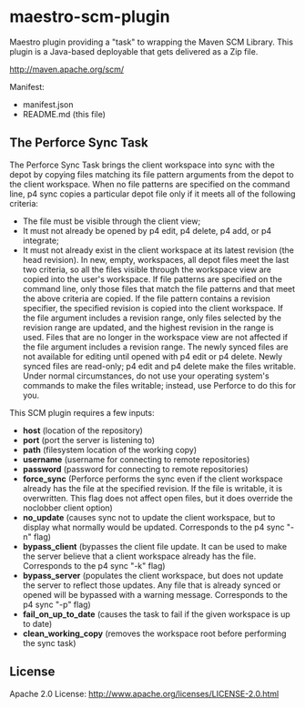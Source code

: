 # maestro-scm-plugin
Maestro plugin providing a "task" to wrapping the Maven SCM Library. This
plugin is a Java-based deployable that gets delivered as a Zip file.

<http://maven.apache.org/scm/>

Manifest:

* manifest.json
* README.md (this file)

## The Perforce Sync Task
The Perforce Sync Task
brings the client workspace into sync with the depot by copying files matching its file pattern arguments from the depot to the client workspace. When no file patterns are specified on the command line, p4 sync copies a particular depot file only if it meets all of the following criteria:
* The file must be visible through the client view;
* It must not already be opened by p4 edit, p4 delete, p4 add, or p4 integrate;
* It must not already exist in the client workspace at its latest revision (the head revision).
		In new, empty, workspaces, all depot files meet the last two criteria, so all the files visible through the workspace view are copied into the user's workspace.
		If file patterns are specified on the command line, only those files that match the file patterns and that meet the above criteria are copied.
		If the file pattern contains a revision specifier, the specified revision is copied into the client workspace.
		If the file argument includes a revision range, only files selected by the revision range are updated, and the highest revision in the range is used. Files that are no longer in the workspace view are not affected if the file argument includes a revision range.
		The newly synced files are not available for editing until opened with p4 edit or p4 delete. Newly synced files are read-only; p4 edit and p4 delete make the files writable. Under normal circumstances, do not use your operating system's commands to make the files writable; instead, use Perforce to do this for you.

This SCM plugin requires a few inputs:

* **host** (location of the repository)
* **port** (port the server is listening to)
* **path** (filesystem location of the working copy)
* **username** (username for connecting to remote repositories)
* **password** (password for connecting to remote repositories)
* **force_sync** (Perforce performs the sync even if the client workspace already has the file at the specified revision. If the file is writable, it is overwritten.
					This flag does not affect open files, but it does override the noclobber client option)
* **no_update** (causes sync not to update the client workspace, but to display what normally would be updated. Corresponds to the p4 sync "-n" flag)
* **bypass_client** (bypasses the client file update. It can be used to make the server believe that a client workspace already has the file. Corresponds to the p4 sync "-k" flag)
* **bypass_server** (populates the client workspace, but does not update the server to reflect those updates. Any file that is already synced or opened will be bypassed with a warning message. Corresponds to the p4 sync "-p" flag)
* **fail_on_up_to_date** (causes the task to fail if the given workspace is up to date)
* **clean_working_copy** (removes the workspace root before performing the sync task)

## License
Apache 2.0 License: <http://www.apache.org/licenses/LICENSE-2.0.html>
